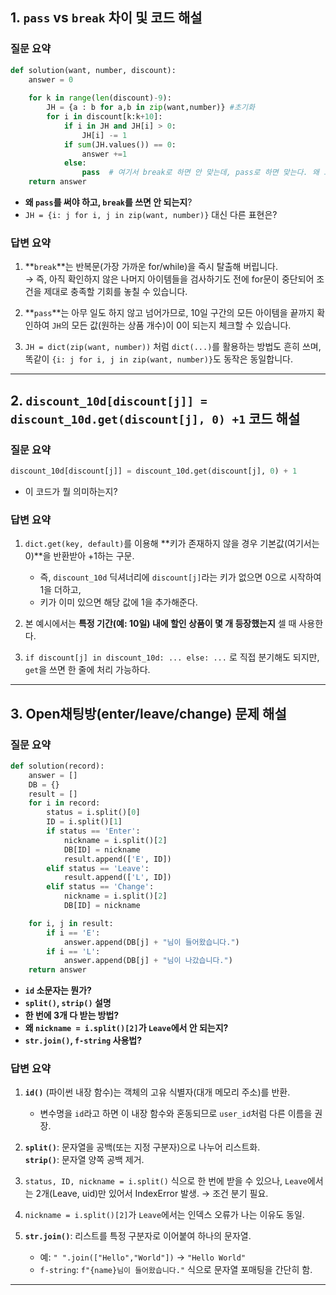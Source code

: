 ## 1. `pass` vs `break` 차이 및 코드 해설

### **질문 요약**

```python
def solution(want, number, discount):
    answer = 0
    
    for k in range(len(discount)-9):
        JH = {a : b for a,b in zip(want,number)} #초기화
        for i in discount[k:k+10]:
            if i in JH and JH[i] > 0:
                JH[i] -= 1
            if sum(JH.values()) == 0:
                answer +=1
            else:
                pass  # 여기서 break로 하면 안 맞는데, pass로 하면 맞는다. 왜 그런지?
    return answer
```

- **왜 `pass`를 써야 하고, `break`를 쓰면 안 되는지**?
- `JH = {i: j for i, j in zip(want, number)}` 대신 다른 표현은?

### **답변 요약**

1. **`break`**는 반복문(가장 가까운 for/while)을 즉시 탈출해 버립니다.  
   → 즉, 아직 확인하지 않은 나머지 아이템들을 검사하기도 전에 for문이 중단되어 조건을 제대로 충족할 기회를 놓칠 수 있습니다.

2. **`pass`**는 아무 일도 하지 않고 넘어가므로, 10일 구간의 모든 아이템을 끝까지 확인하여 `JH`의 모든 값(원하는 상품 개수)이 0이 되는지 체크할 수 있습니다.

3. `JH = dict(zip(want, number))` 처럼 `dict(...)`를 활용하는 방법도 흔히 쓰며, 똑같이 `{i: j for i, j in zip(want, number)}`도 동작은 동일합니다.

---

## 2. `discount_10d[discount[j]] = discount_10d.get(discount[j], 0) +1` 코드 해설

### **질문 요약**

```python
discount_10d[discount[j]] = discount_10d.get(discount[j], 0) + 1
```
- 이 코드가 뭘 의미하는지?

### **답변 요약**

1. `dict.get(key, default)`를 이용해 **키가 존재하지 않을 경우 기본값(여기서는 0)**을 반환받아 +1하는 구문.  
   - 즉, `discount_10d` 딕셔너리에 `discount[j]`라는 키가 없으면 0으로 시작하여 1을 더하고,  
   - 키가 이미 있으면 해당 값에 1을 추가해준다.

2. 본 예시에서는 **특정 기간(예: 10일) 내에 할인 상품이 몇 개 등장했는지** 셀 때 사용한다.

3. `if discount[j] in discount_10d: ... else: ...` 로 직접 분기해도 되지만, `get`을 쓰면 한 줄에 처리 가능하다.

---

## 3. Open채팅방(enter/leave/change) 문제 해설

### **질문 요약**

```python
def solution(record):
    answer = []
    DB = {}
    result = []
    for i in record:
        status = i.split()[0]
        ID = i.split()[1]
        if status == 'Enter':
            nickname = i.split()[2]
            DB[ID] = nickname
            result.append(['E', ID]) 
        elif status == 'Leave':
            result.append(['L', ID])
        elif status == 'Change':
            nickname = i.split()[2]
            DB[ID] = nickname

    for i, j in result:
        if i == 'E':
            answer.append(DB[j] + "님이 들어왔습니다.")
        if i == 'L':
            answer.append(DB[j] + "님이 나갔습니다.")
    return answer
```

- **`id` 소문자는 뭔가?**  
- **`split()`, `strip()` 설명**  
- **한 번에 3개 다 받는 방법?**  
- **왜 `nickname = i.split()[2]`가 `Leave`에서 안 되는지?**  
- **`str.join()`, `f-string` 사용법?**

### **답변 요약**

1. **`id()`** (파이썬 내장 함수)는 객체의 고유 식별자(대개 메모리 주소)를 반환.  
   - 변수명을 `id`라고 하면 이 내장 함수와 혼동되므로 `user_id`처럼 다른 이름을 권장.

2. **`split()`**: 문자열을 공백(또는 지정 구분자)으로 나누어 리스트화.  
   **`strip()`**: 문자열 양쪽 공백 제거.

3. `status, ID, nickname = i.split()` 식으로 한 번에 받을 수 있으나, `Leave`에서는 2개(Leave, uid)만 있어서 IndexError 발생. → 조건 분기 필요.

4. `nickname = i.split()[2]`가 `Leave`에서는 인덱스 오류가 나는 이유도 동일.

5. **`str.join()`**: 리스트를 특정 구분자로 이어붙여 하나의 문자열.  
   - 예: `" ".join(["Hello","World"])` → `"Hello World"`  
   - `f-string`: `f"{name}님이 들어왔습니다."` 식으로 문자열 포매팅을 간단히 함.

---

